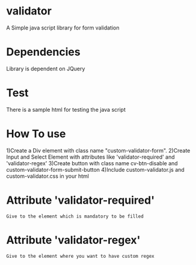 # validator
A Simple java script library for form validation 

# Dependencies
Library is dependent on JQuery


# Test
There is a sample html for testing the java script

# How To use

1)Create a Div element with class name "custom-validator-form".
2)Create Input and Select Element with attributes like 'validator-required' and  'validator-regex'
3)Create button with class name cv-btn-disable and custom-validator-form-submit-button
4)Include custom-validator.js and custom-validator.css in your html 

# Attribute 'validator-required'
 
    Give to the element which is mandatory to be filled

# Attribute 'validator-regex' 
    
    Give to the element where you want to have custom regex